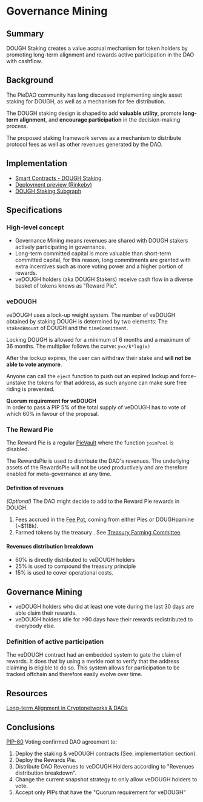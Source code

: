 # Governance Mining

## Summary

DOUGH Staking creates a value accrual mechanism for token holders by promoting long-term alignment and rewards active participation in the DAO with cashflow.

## Background

The PieDAO community has long discussed implementing single asset staking for DOUGH, as well as a mechanism for fee distribution.

The DOUGH staking design is shaped to add **valuable utility**, promote **long-term alignment**, and **encourage participation** in the decision-making process.

The proposed staking framework serves as a mechanism to distribute protocol fees as well as other revenues generated by the DAO.

## Implementation

* [Smart Contracts - DOUGH Staking](https://github.com/pie-dao/dough-staking).
* [Deployment preview (Rinkeby)](https://deploy-preview-185--nightly-pools-piedao.netlify.app/#/new\_staking)
* [DOUGH Staking Subgraph](https://github.com/pie-dao/piedao-subgraph-development)

## Specifications

### **High-level concept**

* Governance Mining means revenues are shared with DOUGH stakers actively participating in governance.
* Long-term committed capital is more valuable than short-term committed capital, for this reason, long commitments are granted with extra incentives such as more voting power and a higher portion of rewards.
* veDOUGH holders (aka DOUGH Stakers) receive cash flow in a diverse basket of tokens knows as "Reward Pie".

### veDOUGH

veDOUGH uses a lock-up weight system. The number of veDOUGH obtained by staking DOUGH is determined by two elements: The `stakedAmount` of DOUGH and the `timeCommitment`.

Locking DOUGH is allowed for a minimum of 6 months and a maximum of 36 months. The multiplier follows the curve: `y=x/k*log(x)`

After the lockup expires, the user can withdraw their stake and **will not be able to vote anymore**.

Anyone can call the `eject` function to push out an expired lockup and force-unstake the tokens for that address, as such anyone can make sure free riding is prevented.

**Quorum requirement for veDOUGH**\
In order to pass a PIP 5% of the total supply of veDOUGH has to vote of which 60% in favour of the proposal.

### The Reward Pie

The Reward Pie is a regular [PieVault](https://github.com/pie-dao/PieVaults) where the function `joinPool` is disabled.

The RewardsPie is used to distribute the DAO's revenues. The underlying assets of the RewardsPie will not be used productively and are therefore enabled for meta-governance at any time.

#### &#x20;**Definition of revenues**

_(Optional)_ The DAO might decide to add to the Reward Pie rewards in DOUGH.

1. Fees accrued in the [Fee Pot](https://zapper.fi/account/0xaf2fe0d4fe879066b2baa68d9e56cc375df22815), coming from either Pies or DOUGHpamine (\~$118k).
2. Farmed tokens by the treasury . See [Treasury Farming Committee](https://forum.piedao.org/t/treasury-farming-initialization/892/9).

#### **Revenues distribution breakdown**

* 60% is directly distributed to veDOUGH holders
* 25% is used to compound the treasury principle
* 15% is used to cover operational costs.

## Governance Mining

* veDOUGH holders who did at least one vote during the last 30 days are able claim their rewards.
* veDOUGH holders idle for >90 days have their rewards redistributed to everybody else.

### **Definition of active participation**

The veDOUGH contract had an embedded system to gate the claim of rewards. It does that by using a merkle root to verify that the address claiming is eligible to do so. This system allows for participation to be tracked offchain and therefore easily evolve over time.

## Resources

&#x20;[Long-term Alignment in Cryptonetworks & DAOs](https://boardroom.mirror.xyz/bbsycl6pCNQ4503O8Cqkq7yaI3uJtJ4LhI9zj91-E-M)

## Conclusions

[PIP-60](https://snapshot.org/#/piedao/proposal/QmYYo1CWXBtasWCNK1Qgb2XWno7acUzJCkdP6vEA7oNwEE) Voting confirmed DAO agreement to:

1. Deploy the staking & veDOUGH contracts (See: implementation section).
2. Deploy the Rewards Pie.
3. Distribute DAO Revenues to veDOUGH Holders according to "Revenues distribution breakdown".
4. Change the current snapshot strategy to only allow veDOUGH holders to vote.
5. Accept only PIPs that have the "Quorum requirement for veDOUGH"

## &#x20;
